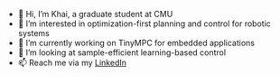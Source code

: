 - 👋 Hi, I’m Khai, a graduate student at CMU
- 👀 I’m interested in optimization-first planning and control for robotic systems
- 🌱 I’m currently working on TinyMPC for embedded applications
- 💞️ I’m looking at sample-efficient learning-based control
- 📫 Reach me via my [LinkedIn](https://www.linkedin.com/in/khainx/)

<!---
xkhainguyen/xkhainguyen is a ✨ special ✨ repository because its `README.md` (this file) appears on your GitHub profile.
You can click the Preview link to take a look at your changes.
--->
